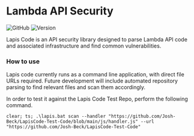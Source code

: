 # Lambda API Security 

![GitHub](https://img.shields.io/github/license/Josh-Beck/LapisCode?color=green&style=for-the-badge)
![Version](https://img.shields.io/github/package-json/v/Josh-Beck/LapisCode?style=for-the-badge)


Lapis Code is an API security library designed to parse Lambda API code and associated infrastructure and find common vulnerabilities.

### How to use
Lapis code currently runs as a command line application, with direct file URLs required. Future development will include automated repository parsing to find relevant files and scan them accordingly.

In order to test it against the Lapis Code Test Repo, perform the following command.

```
clear; ts; .\lapis.bat scan --handler "https://github.com/Josh-Beck/LapisCode-Test-Code/blob/main/js/handler.js" --url "https://github.com/Josh-Beck/LapisCode-Test-Code"
```


